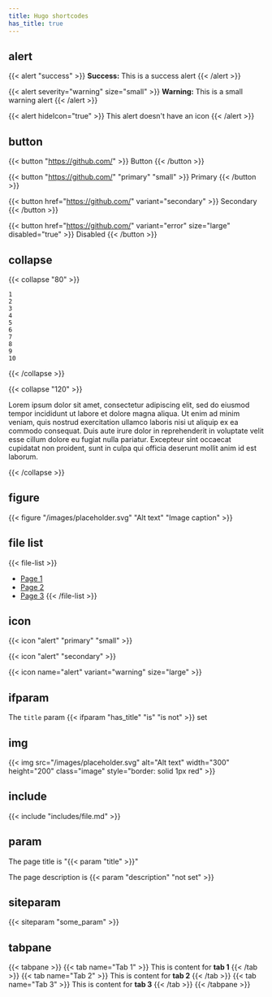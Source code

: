 ```yaml
---
title: Hugo shortcodes
has_title: true
---
```


## alert

{{< alert "success" >}}
  **Success:** This is a success alert
{{< /alert >}}

{{< alert severity="warning" size="small" >}}
  **Warning:** This is a small warning alert
{{< /alert >}}

{{< alert hideIcon="true" >}}
  This alert doesn't have an icon
{{< /alert >}}

## button

{{< button "https://github.com/" >}}
  Button
{{< /button >}}

{{< button "https://github.com/" "primary" "small" >}}
  Primary
{{< /button >}}

{{< button href="https://github.com/" variant="secondary" >}}
  Secondary
{{< /button >}}

{{< button href="https://github.com/" variant="error" size="large" disabled="true" >}}
  Disabled
{{< /button >}}

## collapse

{{< collapse "80" >}}
  ```
  1
  2
  3
  4
  5
  6
  7
  8
  9
  10
  ```
{{< /collapse >}}

{{< collapse "120" >}}

Lorem ipsum dolor sit amet, consectetur adipiscing elit, sed do eiusmod tempor
incididunt ut labore et dolore magna aliqua. Ut enim ad minim veniam, quis
nostrud exercitation ullamco laboris nisi ut aliquip ex ea commodo consequat.
Duis aute irure dolor in reprehenderit in voluptate velit esse cillum dolore eu
fugiat nulla pariatur. Excepteur sint occaecat cupidatat non proident, sunt in
culpa qui officia deserunt mollit anim id est laborum.

{{< /collapse >}}

## figure

{{< figure "/images/placeholder.svg" "Alt text" "Image caption" >}}

## file list

{{< file-list >}}
- [Page 1](#page-1)
- [Page 2](#page-2)
- [Page 3](#page-3)
{{< /file-list >}}

## icon

{{< icon "alert" "primary" "small" >}}

{{< icon "alert" "secondary" >}}

{{< icon name="alert" variant="warning" size="large" >}}

## ifparam

The `title` param {{< ifparam "has_title" "is" "is not" >}} set

## img

{{< img src="/images/placeholder.svg" alt="Alt text" width="300" height="200" class="image" style="border: solid 1px red" >}}

## include

{{< include "includes/file.md" >}}

## param

The page title is "{{< param "title" >}}"

The page description is {{< param "description" "not set" >}}

## siteparam

{{< siteparam "some_param" >}}

## tabpane

{{< tabpane >}}
{{< tab name="Tab 1" >}}
  This is content for **tab 1**
{{< /tab >}}
{{< tab name="Tab 2" >}}
  This is content for **tab 2**
{{< /tab >}}
{{< tab name="Tab 3" >}}
  This is content for **tab 3**
{{< /tab >}}
{{< /tabpane >}}
